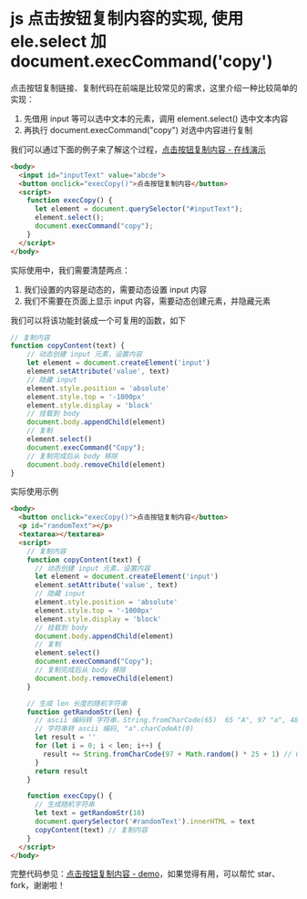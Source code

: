 # js 点击按钮复制内容的实现, 使用 ele.select 加 document.execCommand('copy')

点击按钮复制链接、复制代码在前端是比较常见的需求，这里介绍一种比较简单的实现：
1. 先借用 input 等可以选中文本的元素，调用 element.select() 选中文本内容
2. 再执行 document.execCommand("copy") 对选中内容进行复制

我们可以通过下面的例子来了解这个过程，[点击按钮复制内容 - 在线演示](https://zuoxiaobai.github.io/fedemo/src/DebugDemo/%E7%82%B9%E5%87%BB%E6%8C%89%E9%92%AE%E5%A4%8D%E5%88%B6%E9%93%BE%E6%8E%A5/)
```html
<body>
  <input id="inputText" value="abcde">
  <button onclick="execCopy()">点击按钮复制内容</button>
  <script>
    function execCopy() {
      let element = document.querySelector("#inputText");
      element.select();
      document.execCommand("copy");
    }
  </script>
</body>
```
实际使用中，我们需要清楚两点：
1. 我们设置的内容是动态的，需要动态设置 input 内容
2. 我们不需要在页面上显示 input 内容，需要动态创建元素，并隐藏元素

我们可以将该功能封装成一个可复用的函数，如下
```js
// 复制内容
function copyContent(text) {
	// 动态创建 input 元素，设置内容
	let element = document.createElement('input')
	element.setAttribute('value', text)
	// 隐藏 input
	element.style.position = 'absolute'
	element.style.top = '-1000px'
	element.style.display = 'block'
	// 挂载到 body
	document.body.appendChild(element)
	// 复制
	element.select()
	document.execCommand("Copy");
	// 复制完成后从 body 移除
	document.body.removeChild(element)
}
```
实际使用示例
```html
<body>
  <button onclick="execCopy()">点击按钮复制内容</button>
  <p id="randomText"></p>
  <textarea></textarea>
  <script>
    // 复制内容
    function copyContent(text) {
      // 动态创建 input 元素，设置内容
      let element = document.createElement('input')
      element.setAttribute('value', text)
      // 隐藏 input
      element.style.position = 'absolute'
      element.style.top = '-1000px'
      element.style.display = 'block'
      // 挂载到 body
      document.body.appendChild(element)
      // 复制
      element.select()
      document.execCommand("Copy");
      // 复制完成后从 body 移除
      document.body.removeChild(element)
    }

    // 生成 len 长度的随机字符串
    function getRandomStr(len) {
      // ascii 编码转 字符串，String.fromCharCode(65)  65 "A", 97 "a", 48 "0"
      // 字符串转 ascii 编码, "a".charCodeAt(0)
      let result = ''
      for (let i = 0; i < len; i++) {
        result += String.fromCharCode(97 + Math.random() * 25 + 1) // 0 ~ 25
      }
      return result
    }

    function execCopy() {
      // 生成随机字符串
      let text = getRandomStr(10)
      document.querySelector('#randomText').innerHTML = text
      copyContent(text) // 复制内容
    }
  </script>
</body>
```
完整代码参见：[点击按钮复制内容 - demo](https://github.com/zuoxiaobai/fedemo/tree/master/src/DebugDemo/%E7%82%B9%E5%87%BB%E6%8C%89%E9%92%AE%E5%A4%8D%E5%88%B6%E9%93%BE%E6%8E%A5)，如果觉得有用，可以帮忙 star、fork，谢谢啦！